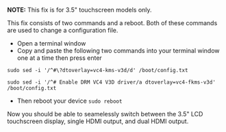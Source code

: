 

**NOTE:** This fix is for 3.5" touchscreen models only.

This fix consists of two commands and a reboot.   Both of these commands are used to change a configuration file.    

- Open a terminal window
- Copy and paste the following two commands into your terminal window one at a time then press enter

`sudo sed -i '/^#\?dtoverlay=vc4-kms-v3d/d' /boot/config.txt`

`sudo sed -i '/^# Enable DRM VC4 V3D driver/a dtoverlay=vc4-fkms-v3d' /boot/config.txt`  

- Then reboot your device
`sudo reboot`

Now you should be able to seamelessly switch between the 3.5" LCD touchscreen display, single HDMI output, and dual HDMI output.  

















